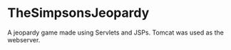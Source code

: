 # TheSimpsonsJeopardy

A jeopardy game made using Servlets and JSPs. Tomcat was used as the webserver.
